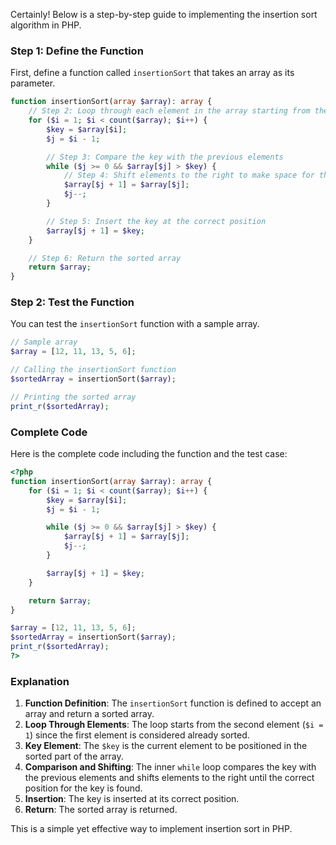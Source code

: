 Certainly! Below is a step-by-step guide to implementing the insertion sort algorithm in PHP.

### Step 1: Define the Function

First, define a function called `insertionSort` that takes an array as its parameter.

```php
function insertionSort(array $array): array {
    // Step 2: Loop through each element in the array starting from the second element
    for ($i = 1; $i < count($array); $i++) {
        $key = $array[$i];
        $j = $i - 1;

        // Step 3: Compare the key with the previous elements
        while ($j >= 0 && $array[$j] > $key) {
            // Step 4: Shift elements to the right to make space for the key
            $array[$j + 1] = $array[$j];
            $j--;
        }

        // Step 5: Insert the key at the correct position
        $array[$j + 1] = $key;
    }

    // Step 6: Return the sorted array
    return $array;
}
```

### Step 2: Test the Function

You can test the `insertionSort` function with a sample array.

```php
// Sample array
$array = [12, 11, 13, 5, 6];

// Calling the insertionSort function
$sortedArray = insertionSort($array);

// Printing the sorted array
print_r($sortedArray);
```

### Complete Code

Here is the complete code including the function and the test case:

```php
<?php
function insertionSort(array $array): array {
    for ($i = 1; $i < count($array); $i++) {
        $key = $array[$i];
        $j = $i - 1;

        while ($j >= 0 && $array[$j] > $key) {
            $array[$j + 1] = $array[$j];
            $j--;
        }

        $array[$j + 1] = $key;
    }

    return $array;
}

$array = [12, 11, 13, 5, 6];
$sortedArray = insertionSort($array);
print_r($sortedArray);
?>
```

### Explanation

1. **Function Definition**: The `insertionSort` function is defined to accept an array and return a sorted array.
2. **Loop Through Elements**: The loop starts from the second element (`$i = 1`) since the first element is considered already sorted.
3. **Key Element**: The `$key` is the current element to be positioned in the sorted part of the array.
4. **Comparison and Shifting**: The inner `while` loop compares the key with the previous elements and shifts elements to the right until the correct position for the key is found.
5. **Insertion**: The key is inserted at its correct position.
6. **Return**: The sorted array is returned.

This is a simple yet effective way to implement insertion sort in PHP.
